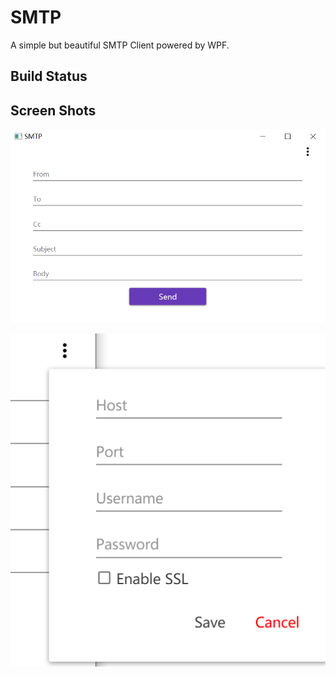 # SMTP

A simple but beautiful SMTP Client powered by WPF.



## Build Status



## Screen Shots

![MainWindow](res\MainWindow)

![Popup](res\Popup)

